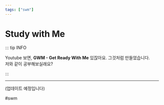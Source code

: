 ```yaml
---
tags: ["swm"]
---
```


# Study with Me

::: tip INFO

Youtube 보면, **GWM - Get Ready With Me** 있잖아요. 그것처럼 만들었습니다. <br />
저와 같이 공부해보실래요? 

:::

----

(업데이트 예정입니다)

#swm
